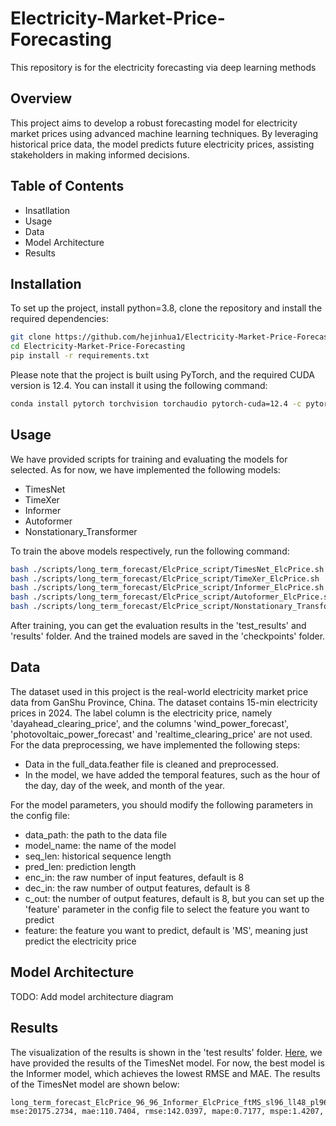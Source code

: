 # Electricity-Market-Price-Forecasting
This repository is for the electricity forecasting via deep learning methods
## Overview
This project aims to develop a robust forecasting model for electricity market prices using advanced machine learning techniques. By leveraging historical price data, the model predicts future electricity prices, assisting stakeholders in making informed decisions.
## Table of Contents
- Insatllation
- Usage
- Data
- Model Architecture
- Results
## Installation
To set up the project, install python=3.8, clone the repository and install the required dependencies:
```bash
git clone https://github.com/hejinhua1/Electricity-Market-Price-Forecasting.git
cd Electricity-Market-Price-Forecasting
pip install -r requirements.txt
```

Please note that the project is built using PyTorch, and the required CUDA version is 12.4. You can install it using the following command:
```bash
conda install pytorch torchvision torchaudio pytorch-cuda=12.4 -c pytorch -c nvidia
```

## Usage
We have provided scripts for training and evaluating the models for selected. As for now, we have implemented the following models:
- TimesNet
- TimeXer
- Informer
- Autoformer
- Nonstationary_Transformer

To train the above models respectively, run the following command:
```bash
bash ./scripts/long_term_forecast/ElcPrice_script/TimesNet_ElcPrice.sh
bash ./scripts/long_term_forecast/ElcPrice_script/TimeXer_ElcPrice.sh
bash ./scripts/long_term_forecast/ElcPrice_script/Informer_ElcPrice.sh
bash ./scripts/long_term_forecast/ElcPrice_script/Autoformer_ElcPrice.sh
bash ./scripts/long_term_forecast/ElcPrice_script/Nonstationary_Transformer_ElcPrice.sh
```
After training, you can get the evaluation results in the 'test_results' and 'results' folder. And the trained models are saved in the 'checkpoints' folder.

## Data
The dataset used in this project is the real-world electricity market price data from GanShu Province, China. The dataset contains 15-min electricity prices in 2024.
The label column is the electricity price, namely 'dayahead_clearing_price', and the columns 'wind_power_forecast', 'photovoltaic_power_forecast' and 'realtime_clearing_price' 
are not used.
For the data preprocessing, we have implemented the following steps:
- Data in the full_data.feather file is cleaned and preprocessed.
- In the model, we have added the temporal features, such as the hour of the day, day of the week, and month of the year.

For the model parameters, you should modify the following parameters in the config file:
- data_path: the path to the data file
- model_name: the name of the model
- seq_len: historical sequence length 
- pred_len: prediction length
- enc_in: the raw number of input features, default is 8
- dec_in: the raw number of output features, default is 8
- c_out: the number of output features, default is 8, but you can set up the 'feature' parameter in the config file to select the feature you want to predict
- feature: the feature you want to predict, default is 'MS', meaning just predict the electricity price
## Model Architecture
TODO: Add model architecture diagram
## Results
The visualization of the results is shown in the 'test results' folder. [Here](test_results/long_term_forecast_ElcPrice_96_96_Informer_ElcPrice_ftMS_sl96_ll48_pl96_dm512_nh8_el2_dl1_df2048_expand2_dc4_fc3_ebtimeF_dtTrue_Exp_16_0/0.pdf), we have provided the results of the TimesNet model.
For now, the best model is the Informer model, which achieves the lowest RMSE and MAE. The results of the TimesNet model are shown below:

```bash
long_term_forecast_ElcPrice_96_96_Informer_ElcPrice_ftMS_sl96_ll48_pl96_dm512_nh8_el2_dl1_df2048_expand2_dc4_fc3_ebtimeF_dtTrue_Exp_16_0  
mse:20175.2734, mae:110.7404, rmse:142.0397, mape:0.7177, mspe:1.4207, dtw:not calculated
```


